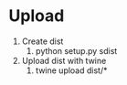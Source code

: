 # Upload

1. Create dist
    1. python setup.py sdist
1. Upload dist with twine
    1. twine upload dist/*



